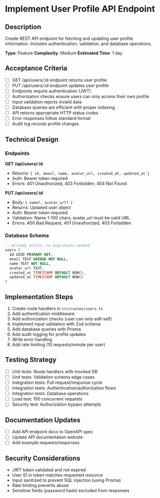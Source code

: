 # Implement User Profile API Endpoint

## Description

Create REST API endpoint for fetching and updating user profile information. Includes authentication, validation, and database operations.

**Type**: Feature
**Complexity**: Medium
**Estimated Time**: 1 day

## Acceptance Criteria

- [ ] GET /api/users/:id endpoint returns user profile
- [ ] PUT /api/users/:id endpoint updates user profile
- [ ] Endpoints require authentication (JWT)
- [ ] Authorization checks ensure users can only access their own profile
- [ ] Input validation rejects invalid data
- [ ] Database queries are efficient with proper indexing
- [ ] API returns appropriate HTTP status codes
- [ ] Error responses follow standard format
- [ ] Audit log records profile changes

## Technical Design

### Endpoints

**GET /api/users/:id**
- Returns: `{ id, email, name, avatar_url, created_at, updated_at }`
- Auth: Bearer token required
- Errors: 401 Unauthorized, 403 Forbidden, 404 Not Found

**PUT /api/users/:id**
- Body: `{ name?, avatar_url? }`
- Returns: Updated user object
- Auth: Bearer token required
- Validation: Name 1-100 chars, avatar_url must be valid URL
- Errors: 400 Bad Request, 401 Unauthorized, 403 Forbidden

### Database Schema

```sql
-- Already exists, no migrations needed
users (
  id UUID PRIMARY KEY,
  email TEXT UNIQUE NOT NULL,
  name TEXT NOT NULL,
  avatar_url TEXT,
  created_at TIMESTAMP DEFAULT NOW(),
  updated_at TIMESTAMP DEFAULT NOW()
)
```

## Implementation Steps

1. Create route handlers in `src/routes/users.ts`
2. Add authentication middleware
3. Add authorization checks (user can only edit self)
4. Implement input validation with Zod schema
5. Add database queries with Prisma
6. Add audit logging for profile updates
7. Write error handling
8. Add rate limiting (10 requests/minute per user)

## Testing Strategy

- [ ] Unit tests: Route handlers with mocked DB
- [ ] Unit tests: Validation schema edge cases
- [ ] Integration tests: Full request/response cycle
- [ ] Integration tests: Authentication/authorization flows
- [ ] Integration tests: Database operations
- [ ] Load test: 100 concurrent requests
- [ ] Security test: Authorization bypass attempts

## Documentation Updates

- [ ] Add API endpoint docs to OpenAPI spec
- [ ] Update API documentation website
- [ ] Add example requests/responses

## Security Considerations

- JWT token validated and not expired
- User ID in token matches requested resource
- Input sanitized to prevent SQL injection (using Prisma)
- Rate limiting prevents abuse
- Sensitive fields (password hash) excluded from responses
